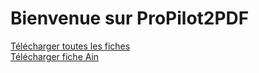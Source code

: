 # Bienvenue sur ProPilot2PDF

<a href="reports/archive.zip">Télécharger toutes les fiches</a></br>
<a href="reports/Suivi_territorial_plan_relance_Ain.pdf">Télécharger fiche Ain</a>

